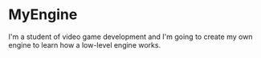 # MyEngine
I'm a student of video game development and I'm going to create my own engine to learn how a low-level engine works.
